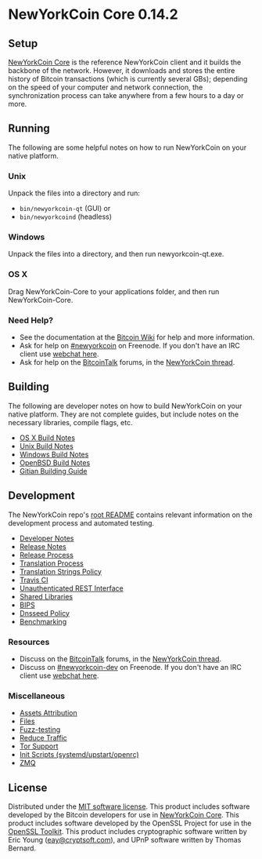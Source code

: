 NewYorkCoin Core 0.14.2
=====================

Setup
---------------------
[NewYorkCoin Core](http://newyorkcoin.com/) is the reference NewYorkCoin client and it builds the backbone of the network. However, it downloads and stores the entire history of Bitcoin transactions (which is currently several GBs); depending on the speed of your computer and network connection, the synchronization process can take anywhere from a few hours to a day or more.

Running
---------------------
The following are some helpful notes on how to run NewYorkCoin on your native platform.

### Unix

Unpack the files into a directory and run:

- `bin/newyorkcoin-qt` (GUI) or
- `bin/newyorkcoind` (headless)

### Windows

Unpack the files into a directory, and then run newyorkcoin-qt.exe.

### OS X

Drag NewYorkCoin-Core to your applications folder, and then run NewYorkCoin-Core.

### Need Help?

* See the documentation at the [Bitcoin Wiki](https://en.bitcoin.it/wiki/Main_Page)
for help and more information.
* Ask for help on [#newyorkcoin](http://webchat.freenode.net?channels=newyorkcoin) on Freenode. If you don't have an IRC client use [webchat here](http://webchat.freenode.net?channels=newyorkcoin).
* Ask for help on the [BitcoinTalk](https://bitcointalk.org/) forums, in the [NewYorkCoin thread](https://bitcointalk.org/index.php?topic=361813.0).

Building
---------------------
The following are developer notes on how to build NewYorkCoin on your native platform. They are not complete guides, but include notes on the necessary libraries, compile flags, etc.

- [OS X Build Notes](build-osx.md)
- [Unix Build Notes](build-unix.md)
- [Windows Build Notes](build-windows.md)
- [OpenBSD Build Notes](build-openbsd.md)
- [Gitian Building Guide](gitian-building.md)

Development
---------------------
The NewYorkCoin repo's [root README](/README.md) contains relevant information on the development process and automated testing.

- [Developer Notes](developer-notes.md)
- [Release Notes](release-notes.md)
- [Release Process](release-process.md)
- [Translation Process](translation_process.md)
- [Translation Strings Policy](translation_strings_policy.md)
- [Travis CI](travis-ci.md)
- [Unauthenticated REST Interface](REST-interface.md)
- [Shared Libraries](shared-libraries.md)
- [BIPS](bips.md)
- [Dnsseed Policy](dnsseed-policy.md)
- [Benchmarking](benchmarking.md)

### Resources
* Discuss on the [BitcoinTalk](https://bitcointalk.org/) forums, in the [NewYorkCoin thread](https://bitcointalk.org/index.php?topic=361813.0).
* Discuss on [#newyorkcoin-dev](http://webchat.freenode.net/?channels=newyorkcoin-dev) on Freenode. If you don't have an IRC client use [webchat here](http://webchat.freenode.net/?channels=newyorkcoin-dev).

### Miscellaneous
- [Assets Attribution](assets-attribution.md)
- [Files](files.md)
- [Fuzz-testing](fuzzing.md)
- [Reduce Traffic](reduce-traffic.md)
- [Tor Support](tor.md)
- [Init Scripts (systemd/upstart/openrc)](init.md)
- [ZMQ](zmq.md)

License
---------------------
Distributed under the [MIT software license](/COPYING).
This product includes software developed by the Bitcoin developers for use in [NewYorkCoin Core](https://www.bitcoin.org/). 
This product includes software developed by the OpenSSL Project for use in the [OpenSSL Toolkit](https://www.openssl.org/). This product includes
cryptographic software written by Eric Young ([eay@cryptsoft.com](mailto:eay@cryptsoft.com)), and UPnP software written by Thomas Bernard.
